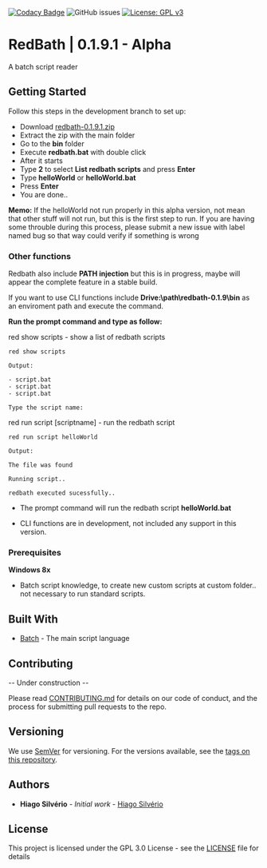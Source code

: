 [![Codacy Badge](https://api.codacy.com/project/badge/Grade/323eaa7b39a84234a311d5023650c3a0)](https://www.codacy.com/manual/hiago.silverioest/redbath?utm_source=github.com&amp;utm_medium=referral&amp;utm_content=hiagosilverio/redbath&amp;utm_campaign=Badge_Grade)
![GitHub issues](https://img.shields.io/github/issues-raw/hiagosilverio/redbath) 
[![License: GPL v3](https://img.shields.io/badge/License-GPLv3-blue.svg)](https://www.gnu.org/licenses/gpl-3.0)

# RedBath | 0.1.9.1 - Alpha

A batch script reader

## Getting Started

Follow this steps in the development branch to set up:

-   Download [redbath-0.1.9.1.zip](https://github.com/hiagosilverio/redbath/releases/tag/0.1.9.1) 
-   Extract the zip with the main folder
-   Go to the **bin** folder
-   Execute **redbath.bat** with double click
-   After it starts
-   Type **2** to select **List redbath scripts** and press **Enter**
-   Type **helloWorld** or **helloWorld.bat**
-   Press **Enter**
-   You are done..

**Memo:** If the helloWorld not run properly in this alpha version, not mean that other stuff will not run, but this is the first step to run. If you are having some throuble during this process, please submit a new issue with label named bug so that way could verify if something is wrong 

### Other functions

Redbath also include **PATH injection** but this is in progress, maybe will appear the complete feature in a stable build.

If you want to use CLI functions include **Drive:\path\redbath-0.1.9\bin** as an enviroment path and execute the command.

**Run the prompt command and type as follow:**

red show scripts - show a list of redbath scripts
```
red show scripts
```
```
Output:

- script.bat
- script.bat
- script.bat

Type the script name:
```
red run script [scriptname] - run the redbath script 
```
red run script helloWorld
```
```
Output:

The file was found

Running script..

redbath executed sucessfully..
```
-   The prompt command will run the redbath script **helloWorld.bat**

-   CLI functions are in development, not included any support in this version.

### Prerequisites

**Windows 8x**

  - Batch script knowledge, to create new custom scripts at custom folder.. not necessary to run standard scripts.
## Built With

  *   [Batch](https://docs.microsoft.com/pt-br/windows-server/administration/windows-commands/windows-commands) - The main script language

## Contributing

-- Under construction --

Please read [CONTRIBUTING.md](https://gist.github.com/hiagosilverio/b24679402957c63ec426) for details on our code of conduct, and the process for submitting pull requests to the repo.

## Versioning

We use [SemVer](http://semver.org/) for versioning. For the versions available, see the [tags on this repository](https://github.com/hiagosilverio/redbath/tags). 

## Authors

*   **Hiago Silvério** - *Initial work* - [Hiago Silvério](https://github.com/hiagosilverio)

## License

This project is licensed under the GPL 3.0 License - see the [LICENSE](LICENSE) file for details



